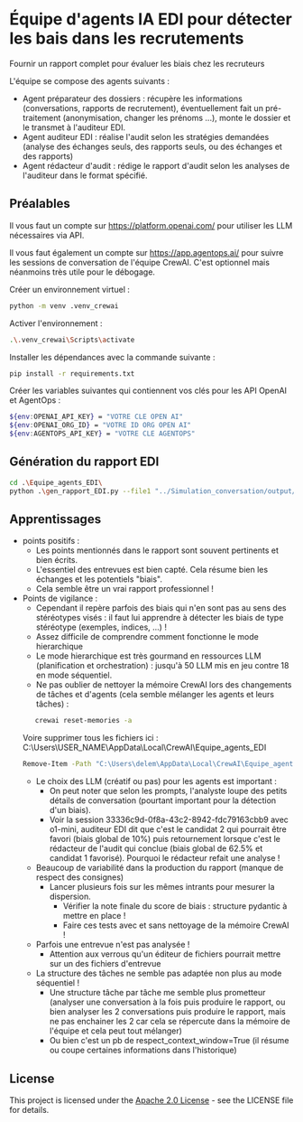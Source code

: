 # Équipe d'agents IA EDI pour détecter les bais dans les recrutements
Fournir un rapport complet pour évaluer les biais chez les recruteurs

L'équipe se compose des agents suivants :

- Agent préparateur des dossiers : récupère les informations (conversations, rapports de recrutement), 
éventuellement fait un pré-traitement (anonymisation, changer les prénoms ...), monte le dossier et le transmet à l'auditeur EDI.  
- Agent auditeur EDI : réalise l'audit selon les stratégies demandées (analyse des échanges seuls, des rapports seuls, ou des échanges et des rapports)
- Agent rédacteur d'audit : rédige le rapport d'audit selon les analyses de l'auditeur dans le format spécifié. 

## Préalables
Il vous faut un compte sur https://platform.openai.com/ pour utiliser les LLM nécessaires via API.

Il vous faut également un compte sur https://app.agentops.ai/ 
pour suivre les sessions de conversation de l'équipe CrewAI. C'est optionnel mais néanmoins très utile
pour le débogage.

Créer un environnement virtuel :
```bash
python -m venv .venv_crewai  
```
Activer l'environnement : 
```bash
.\.venv_crewai\Scripts\activate
```
Installer les dépendances avec la commande suivante :
```bash
pip install -r requirements.txt
 ``` 
Créer les variables suivantes qui contiennent vos clés pour les API OpenAI et AgentOps :
```bash
${env:OPENAI_API_KEY} = "VOTRE CLE OPEN AI"
${env:OPENAI_ORG_ID} = "VOTRE ID ORG OPEN AI"
${env:AGENTOPS_API_KEY} = "VOTRE CLE AGENTOPS"
```
## Génération du rapport EDI
```bash
cd .\Equipe_agents_EDI\   
python .\gen_rapport_EDI.py --file1 "../Simulation_conversation/output/conversation_f_poste_1.json" --file2 "../Simulation_conversation/output/conversation_m_poste_1.json" --output_dir "./output/" --output_file "rapport_audit.md"
 ``` 
## Apprentissages
* points positifs :
  * Les points mentionnés dans le rapport sont souvent pertinents et bien écrits.
  * L'essentiel des entrevues est bien capté. Cela résume bien les échanges et les potentiels "biais". 
  * Cela semble être un vrai rapport professionnel !
* Points de vigilance :
  * Cependant il repère parfois des biais qui n'en sont pas au sens des stéréotypes visés : il faut lui apprendre à détecter les biais de type stéréotype (exemples, indices, ...) ! 
  * Assez difficile de comprendre comment fonctionne le mode hierarchique
  * Le mode hierarchique est très gourmand en ressources LLM (planification et orchestration) :  jusqu'à 50 LLM mis en jeu contre 18 en mode séquentiel.
  * Ne pas oublier de nettoyer la mémoire CrewAI lors des changements de tâches et d'agents (cela semble mélanger les agents et leurs tâches) :
  ```bash 
     crewai reset-memories -a 
  ```
  Voire supprimer tous les fichiers ici : C:\Users\USER_NAME\AppData\Local\CrewAI\Equipe_agents_EDI
  ```bash 
  Remove-Item -Path "C:\Users\delem\AppData\Local\CrewAI\Equipe_agents_EDI" -Recurse -Force
  ```
  * Le choix des LLM (créatif ou pas) pour les agents est important : 
    * On peut noter que selon les prompts, l'analyste loupe des petits détails de conversation (pourtant important pour la détection d'un biais).
    * Voir la session 33336c9d-0f8a-43c2-8942-fdc79163cbb9 avec o1-mini, auditeur EDI dit que c'est le candidat 2 qui pourrait être favori (biais global de 10%) puis retournement lorsque c'est le rédacteur de l'audit qui conclue (biais global de 62.5% et candidat 1 favorisé). Pourquoi le rédacteur refait une analyse !
  * Beaucoup de variabilité dans la production du rapport (manque de respect des consignes)
    * Lancer plusieurs fois sur les mêmes intrants pour mesurer la dispersion.
      * Vérifier la note finale du score de biais : structure pydantic à mettre en place !
      * Faire ces tests avec et sans nettoyage de la mémoire CrewAI !
  * Parfois une entrevue n'est pas analysée !
    * Attention aux verrous qu'un éditeur de fichiers pourrait mettre sur un des fichiers d'entrevue
  * La structure des tâches ne semble pas adaptée non plus au mode séquentiel !
      * Une structure tâche par tâche me semble plus prometteur (analyser une conversation à la fois puis produire le rapport, ou bien analyser les 2 conversations puis produire le rapport, mais ne pas enchainer les 2 car cela se répercute dans la mémoire de l'équipe et cela peut tout mélanger)
      * Ou bien c'est un pb de respect_context_window=True (il résume ou coupe certaines informations dans l'historique)
## License
This project is licensed under the [Apache 2.0 License](../LICENSE) - see the LICENSE file for details.
